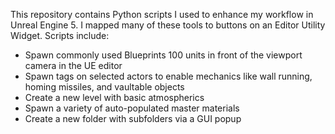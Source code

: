 This repository contains Python scripts I used to enhance my workflow in Unreal Engine 5. I mapped many of these tools to buttons on an Editor Utility Widget. Scripts include:
- Spawn commonly used Blueprints 100 units in front of the viewport camera in the UE editor
- Spawn tags on selected actors to enable mechanics like wall running, homing missiles, and vaultable objects
- Create a new level with basic atmospherics
- Spawn a variety of auto-populated master materials
- Create a new folder with subfolders via a GUI popup
